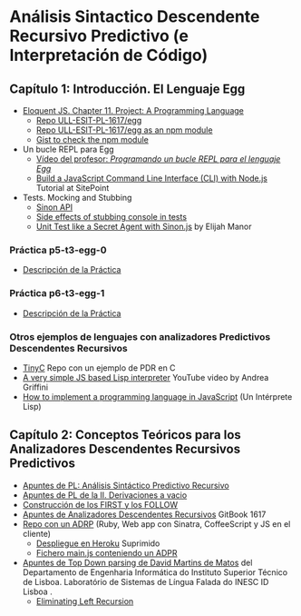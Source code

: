 # Análisis Sintactico Descendente Recursivo Predictivo (e Interpretación de Código)

## Capítulo 1: Introducción. El Lenguaje Egg

* [Eloquent JS. Chapter 11. Project: A Programming Language](http://eloquentjavascript.net/11_language.html)
  * [Repo ULL-ESIT-PL-1617/egg](https://github.com/ULL-ESIT-PL-1617/egg)
  * [Repo ULL-ESIT-PL-1617/egg as an npm module](https://www.npmjs.com/package/@crguezl/eloquentjsegg)
  * [Gist to check the npm module](https://gist.github.com/crguezl/8dfcaa01a0377dead374bc35c462c29d)
* Un bucle REPL para Egg
    *  [Vídeo del profesor: *Programando un bucle REPL para el lenguaje Egg*](https://youtu.be/5gIlt6r29lw)
    * [Build a JavaScript Command Line Interface (CLI) with Node.js](https://www.sitepoint.com/javascript-command-line-interface-cli-node-js/) Tutorial at SitePoint
* Tests. Mocking and Stubbing
    * [Sinon API](http://sinonjs.org/releases/v1.17.7/)
    * [Side effects of stubbing console in tests](https://gyandeeps.com/console-stubbing/)
    * [Unit Test like a Secret Agent with Sinon.js](http://elijahmanor.com/unit-test-like-a-secret-agent-with-sinon-js/) by Elijah Manor

### Práctica p5-t3-egg-0

* [Descripción de la Práctica](practicas/p5-t3-egg-0)

### Práctica p6-t3-egg-1

* [Descripción de la Práctica](practicas/p6-t3-egg-1)

### Otros ejemplos de lenguajes con analizadores Predictivos Descendentes Recursivos

* [TinyC](https://github.com/ULL-ESIT-PL-1718/tiny-c) Repo con un ejemplo de PDR en C
* [A very simple JS based Lisp interpreter](https://youtu.be/VqIic9tshfg) YouTube video by Andrea Griffini
* [How to implement a programming language in JavaScript](http://lisperator.net/pltut/) (Un Intérprete Lisp)


## Capítulo 2: Conceptos Teóricos para los Analizadores Descendentes Recursivos Predictivos

* [Apuntes de PL: Análisis Sintáctico Predictivo Recursivo](http://crguezl.github.io/pl-html/node22.html)
* [Apuntes de PL de la II. Derivaciones a vacio](http://nereida.deioc.ull.es/~pl/perlexamples/node88.html)
* [Construcción de los FIRST y los FOLLOW](http://nereida.deioc.ull.es/~pl/perlexamples/node89.html)
* [Apuntes de Analizadores Descendentes Recursivos](https://casianorodriguezleon.gitbooks.io/ull-esit-1617/content/apuntes/parsing/recursivodescendente/) GitBook 1617
* [Repo con un ADRP](https://github.com/crguezl/prdcalc) (Ruby, Web app con Sinatra, CoffeeScript y JS en el cliente)
  -  [Despliegue en Heroku](https://pl1718-prdcalc.herokuapp.com/) Suprimido
  - [Fichero main.js conteniendo un ADPR](https://github.com/crguezl/prdcalc/blob/master/views/main.js)
* [Apuntes de Top Down parsing de David Martins de Matos](https://www.l2f.inesc-id.pt/~david/w/pt/Top-Down_Parsing) del Departamento de Engenharia Informática do Instituto Superior Técnico de Lisboa.  Laboratório de Sistemas de Língua Falada do INESC ID Lisboa .
  - [Eliminating Left Recursion](https://www.l2f.inesc-id.pt/~david/w3/pt/index.php/Top-Down_Parsing?rdfrom=https%3A%2F%2Fwww.l2f.inesc-id.pt%2F~david%2Fwiki%2Fpt%2Findex.php%3Ftitle%3DTop-Down_Parsing%26redirect%3Dno#Step_3:_Eliminating_Left_Recursion)



<!--
* Análisis Top-Down
   * RDP
   * [Project: A Programming Language](http://eloquentjavascript.net/11_language.html)   
     - [Writing a Lisp interpreter in JavaScript - Mary Rose Cook](https://youtu.be/hqnTvuvXPCc) 
     - [GITHUB REPO FOR The VIDEO](https://github.com/maryrosecook/littlelisp)
   * LL 
   * PEGs
    * GLL
* Análisis Bottom-Up
    * Earley
    * LR
        * LALR
            * [Parser and Lexer — How to Create a Compiler part 1/6 — Converting text into an Abstract Syntax Tree](https://youtu.be/eF9qWbuQLuw) YouTube Video. Bison. C++
        * GLR
-->
